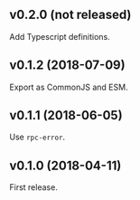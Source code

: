 ## v0.2.0 (not released)

Add Typescript definitions.

## v0.1.2 (2018-07-09)

Export as CommonJS and ESM.

## v0.1.1 (2018-06-05)

Use `rpc-error`.

## v0.1.0 (2018-04-11)

First release.
